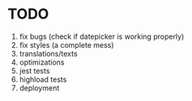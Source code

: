 # TODO

1. fix bugs (check if datepicker is working properly)
2. fix styles (a complete mess)
3. translations/texts
4. optimizations
5. jest tests
6. highload tests
7. deployment